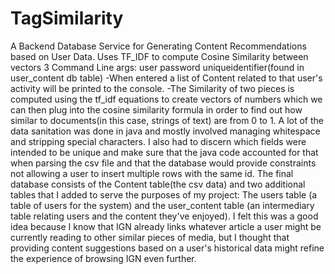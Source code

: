 # TagSimilarity
A Backend Database Service for Generating Content Recommendations based on User Data. Uses TF_IDF to compute Cosine Similarity between vectors
3 Command Line args: user password uniqueidentifier(found in user_content db table)
-When entered a list of Content related to that user's activity will be printed to the console.
-The Similarity of two pieces is computed using the tf_idf equations to create vectors of numbers which we can then plug into the cosine
similarity formula in order to find out how similar to documents(in this case, strings of text) are from 0 to 1.
A lot of the data sanitation was done in java and mostly involved managing whitespace and stripping special characters.
I also had to discern which fields were intended to be unique and make sure that the java code accounted for that when parsing the csv file
and that the database would provide constraints not allowing a user to insert multiple rows with the same id.
The final database consists of the Content table(the csv data) and two additional tables that I added to serve the purposes
of my project: The users table (a table of users for the system) and the user_content table (an intermediary table relating users and
the content they've enjoyed).
I felt this was a good idea because I know that IGN already links whatever article a user might be currently reading to other similar pieces of media, but I thought that providing content suggestions based on a user's historical data might refine the experience of browsing IGN even further. 
